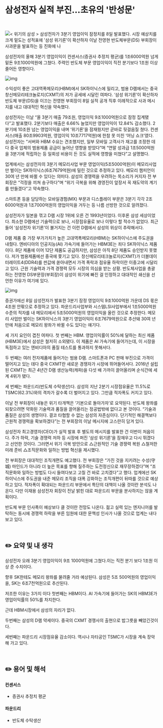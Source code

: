 # 삼성전자 실적 부진…초유의 '반성문'

<br/>

![&lt; 위기의 삼성 &gt; 삼성전자가 3분기 영업이익 잠정치를 8일 발표했다. 시장 예상치를 크게 밑도는 성적표에 '삼성 위기론'이 확산하자 이날 전영현 반도체부문(DS) 부회장이 사과문을 발표하는 등 진화에 나](https://imgnews.pstatic.net/image/015/2024/10/08/0005041713_001_20241009013514663.jpg?type=w647)

삼성전자의 올해 3분기 영업이익이 컨센서스(증권사 추정치 평균)를 1조6000억원 넘게 밑돈 9조1000억원에 그쳤다. 주력인 반도체 부문 영업이익이 직전 분기보다 1조원 이상 줄어든 영향이다.



![img](https://imgnews.pstatic.net/image/015/2024/10/08/0005041713_002_20241009013514713.jpg?type=w647)

수익성이 좋은 고대역폭메모리(HBM)에서 SK하이닉스에 밀리고, 범용 D램에서는 중국 창신메모리테크놀로지(CXMT)의 저가 공세에 시달린 여파다. ‘삼성 위기론’이 확산하자 반도체 부문(DS)을 이끄는 전영현 부회장이 8일 실적 공개 직후 이례적으로 사과 메시지를 내고 대대적인 혁신을 약속했다.

삼성전자는 이날 “올 3분기 매출 79조원, 영업이익 9조1000억원으로 잠정 집계됐다”고 발표했다. 2분기보다 매출은 6.66% 늘었지만 영업이익이 12.84% 감소했다. 2분기에 10조원 넘는 영업이익을 내며 ‘위기론’을 잠재웠지만 곧바로 뒷걸음질 쳤다. 컨센서스(매출 80조9903억원, 영업이익 10조7717억원)에 한참 못 미친 ‘어닝 쇼크’였다. 삼성전자는 “서버와 HBM 수요는 견조했지만, 일부 모바일 고객사가 재고를 조정한 데다 중국 업체의 범용제품 공급이 늘어난 영향을 받았다”며 “연말 성과급 1조5000억원을 3분기에 적립하는 등 일회성 비용이 든 것도 실적에 영향을 미쳤다”고 설명했다.

업계에서는 삼성전자의 3분기 메모리사업 부문 영업이익(5조5000억원)이 메모리사업만 벌이는 SK하이닉스(6조7679억원)에 밀린 것으로 추정하고 있다. 메모리 챔피언이 30여 년 만에 바뀔 수 있다는 의미다. 삼성의 경쟁력을 우려하는 목소리가 커지자 전 부회장은 “걱정을 끼쳐 송구하다”며 “위기 극복을 위해 경영진이 앞장서 꼭 재도약의 계기를 만들겠다”고 약속했다.

스마트폰 등을 담당하는 모바일경험(MX) 부문과 디스플레이 부문은 3분기 각각 2조6000억원과 1조7000억원의 영업이익을 거두는 등 나름 선방한 것으로 알려졌다.

삼성전자가 일본을 꺾고 D램 시장 1위에 오른 건 1993년이었다. 이후론 삼성 세상이었다. 최소한 D램에선 기술력으로 보나, 시장점유율로 보나 이렇다 할 적수가 없었다. 최근 들어 ‘삼성전자 위기론’이 불거지는 건 이런 D램에서 삼성의 위상이 추락해서다.

D램 제품 중 가장 부가가치가 높은 고대역폭메모리(HBM)는 SK하이닉스에 주도권을 내줬다. 엔비디아의 인공지능(AI) 가속기에 들어가는 HBM3E는 죄다 SK하이닉스 제품이다. 8단 제품에 이어 12단 제품도 공급하지만, 삼성은 아직 8단 제품도 승인받지 못했다. 저가 범용제품에선 중국에 쫓기고 있다. 창신메모리테크놀로지(CXMT)가 더블데이터레이트4(DDR4)를 싼값에 쏟아내면서 가격 폭락과 점유율 하락이란 이중고에 시달리고 있다. 근원 기술력과 가격 경쟁력 모두 시장의 의심을 받는 상황. 반도체사업을 총괄하는 전영현 DS부문장(부회장)이 삼성이 위기에 빠진 걸 인정하고 대대적인 쇄신을 선언한 이유가 여기에 있다.

![img](https://imgnews.pstatic.net/image/015/2024/10/08/0005041713_003_20241009013514741.jpg?type=w647)

증권가에선 8일 삼성전자가 발표한 3분기 잠정 영업이익 9조1000억원 가운데 DS 몫은 4조원 안팎으로 추정하고 있다. 파운드리사업부와 시스템LSI사업부에서 1조5000억원 수준의 적자를 내 메모리에서 5조5000억원의 영업이익을 올린 것으로 추정한다. 메모리 사업만 벌이는 SK하이닉스의 3분기 영업이익이 6조7679억원으로 추산돼 30여 년 만에 처음으로 메모리 왕좌가 바뀔 수도 있다는 얘기다.

세 가지 요인이 겹친 여파다. 첫 번째는 HBM. 영업이익률이 50%에 달하는 최신 제품(HBM3E)에서 삼성은 철저히 소외됐다. 이 제품은 AI 가속기에 들어가는데, 이 시장을 독점하고 있는 엔비디아의 품질 테스트를 통과하지 못해서다.

두 번째는 여러 전자제품에 들어가는 범용 D램. 스마트폰과 PC 판매 부진으로 가격이 떨어지고 있는 데다 중국 CXMT란 새로운 경쟁자가 시장에 뛰어들어서다. 2016년 설립된 CXMT는 최근 4년간 D램 생산능력(캐파)을 다섯 배 가까이 끌어올리며 순식간에 세계 4위가 됐다.

세 번째는 파운드리(반도체 수탁생산)다. 삼성의 지난 2분기 시장점유율은 11.5%로 TSMC(62.3%)와의 격차가 갈수록 더 벌어지고 있다. 그만큼 적자폭도 커지고 있다.

이날 전 부회장이 내놓은 위기 타개책은 ‘기본으로 돌아가자’로 요약된다. 반도체 왕좌를 되찾으려면 약화된 기술력과 품질을 끌어올리는 정공법밖에 없다고 본 것이다. “기술과 품질은 삼성의 생명이다. 결코 타협할 수 없는 삼성의 자존심이다. 단기적인 해결책보다 근원적 경쟁력을 확보하겠다”는 전 부회장의 이날 메시지에 고스란히 담겨 있다.

삼성전자 최고경영자(CEO)가 실적 발표 후 별도의 메시지를 발표한 건 이번이 처음이다. 주가 하락, 기술 경쟁력 저하 등 시장에 퍼진 ‘삼성 위기론’을 잠재우고 다시 뛰겠다고 선언한 것이다. 그러면서 위기 극복 방안으로 △근원적인 기술 경쟁력 복원 △철저한 미래 준비 △조직문화와 일하는 방법 혁신을 제시했다.

전 부회장은 대대적인 조직개편도 예고했다. 전 부회장은 “가진 것을 지키려는 수성(守城) 마인드가 아니라 더 높은 목표를 향해 질주하는 도전정신으로 재무장하겠다”며 “조직문화와 일하는 방법도 다시 들여다보고 고칠 건 바로 고치겠다”고 했다. 업계에선 SK하이닉스에 주도권을 내준 메모리 조직을 대폭 강화하는 조직개편이 뒤따를 것으로 예상하고 있다. 적자폭이 확대되는 파운드리 부문에서 특단의 대책이 나올 것이란 분석도 나온다. 다만 이재용 삼성전자 회장이 전날 밝힌 대로 파운드리 부문을 분사하지는 않을 계획이다.

반도체 부문 인사폭이 예상보다 클 것이란 전망도 나온다. 젊고 실력 있는 엔지니어를 발탁하는 동시에 경쟁력 하락을 부른 임원에 대한 문책성 인사가 나올 것으로 업계는 내다보고 있다.

<br/>

## ✏️ 요약 및 내 생각

삼성전자 오래 3분기 영업이익이 9조 1000억원에 그쳤다.이는 직전 분기 보다 1조원 이상 준 수치이다.



향후 SK한테도 메모리 왕좌를 물려줄 거라 예상된다.
삼성은 5조 500억원의 영업이익을, SK는 6조7천억원으로 추산된다.



저조한 이유는 3가지 이다 
첫번째는 HBM이다. 
AI 가속기에 들어가는 SK의 HBM3E가 영업이익률의 50%를 차지한다.

근데 HBM시장에서 삼성의 자리가 없다.



두번째는 삼성의 D램 약세이다.
중국의 CXMT 경쟁사의 출현으로 밥그릇을 빼았긴것이다.



세번째는 파운드리 시장점유율 감소이다.
역시나 자타공인 TSMC가 시장을 계속 장악해 가고 있다.



<br/>

## ✏️ 용어 및 해석

#### **컨센서스**

* 증권사 추정치 평균



#### **파운드리** 

* 반도체 수탁생산